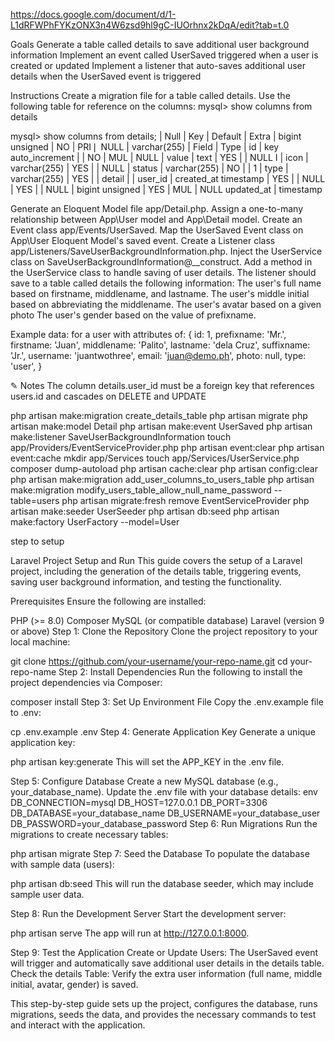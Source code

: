 https://docs.google.com/document/d/1-L1dRFWPhFYKzONX3n4W6zsd9hl9gC-IUOrhnx2kDqA/edit?tab=t.0

Goals
Generate a table called details to save additional user background information
Implement an event called UserSaved triggered when a user is created or updated
Implement a listener that auto-saves additional user details when the UserSaved event is triggered

Instructions
Create a migration file for a table called details. Use the following table for reference on the columns: mysql> show columns from details

mysql> show columns from details;
| Null | Key | Default | Extra
| bigint unsigned | NO | PRI❘ NULL | varchar(255)
| Field
| Type
| id | key
auto_increment |
| NO | MUL | NULL
| value
| text
| YES |
| NULL
I
| icon
| varchar(255)
| YES |
| NULL
| status
| varchar(255) | NO |
| 1
| type
| varchar(255)
| YES |
| detail |
| user_id
| created_at
timestamp
| YES |
| NULL
| YES |
| NULL
| bigint unsigned | YES | MUL | NULL
updated_at | timestamp

Generate an Eloquent Model file app/Detail.php.
Assign a one-to-many relationship between App\User model and App\Detail model.
Create an Event class app/Events/UserSaved.
Map the UserSaved Event class on App\User Eloquent Model's saved event.
Create a Listener class app/Listeners/SaveUserBackgroundInformation.php.
Inject the UserService class on SaveUserBackgroundInformation@\_\_construct.
Add a method in the UserService class to handle saving of user details.
The listener should save to a table called details the following information:
The user's full name based on firstname, middlename, and lastname.
The user's middle initial based on abbreviating the middlename.
The user's avatar based on a given photo
The user's gender based on the value of prefixname.

Example data:
for a user with attributes of:
{
id: 1,
prefixname: 'Mr.',
firstname: 'Juan',
middlename: 'Palito',
lastname: 'dela Cruz',
suffixname: 'Jr.',
username: 'juantwothree',
email: 'juan@demo.ph',
photo: null,
type: 'user',
}

✎ Notes
The column details.user_id must be a foreign key that references users.id and cascades on DELETE and UPDATE

php artisan make:migration create_details_table
php artisan migrate
php artisan make:model Detail
php artisan make:event UserSaved
php artisan make:listener SaveUserBackgroundInformation
touch app/Providers/EventServiceProvider.php
php artisan event:clear
php artisan event:cache
mkdir app/Services
touch app/Services/UserService.php
composer dump-autoload
php artisan cache:clear
php artisan config:clear
php artisan make:migration add_user_columns_to_users_table
php artisan make:migration modify_users_table_allow_null_name_password --table=users
php artisan migrate:fresh
remove EventServiceProvider
php artisan make:seeder UserSeeder
php artisan db:seed
php artisan make:factory UserFactory --model=User

step to setup

Laravel Project Setup and Run
This guide covers the setup of a Laravel project, including the generation of the details table, triggering events, saving user background information, and testing the functionality.

Prerequisites
Ensure the following are installed:

PHP (>= 8.0)
Composer
MySQL (or compatible database)
Laravel (version 9 or above)
Step 1: Clone the Repository
Clone the project repository to your local machine:

git clone https://github.com/your-username/your-repo-name.git
cd your-repo-name
Step 2: Install Dependencies
Run the following to install the project dependencies via Composer:

composer install
Step 3: Set Up Environment File
Copy the .env.example file to .env:

cp .env.example .env
Step 4: Generate Application Key
Generate a unique application key:

php artisan key:generate
This will set the APP_KEY in the .env file.

Step 5: Configure Database
Create a new MySQL database (e.g., your_database_name).
Update the .env file with your database details:
env
DB_CONNECTION=mysql
DB_HOST=127.0.0.1
DB_PORT=3306
DB_DATABASE=your_database_name
DB_USERNAME=your_database_user
DB_PASSWORD=your_database_password
Step 6: Run Migrations
Run the migrations to create necessary tables:

php artisan migrate
Step 7: Seed the Database
To populate the database with sample data (users):

php artisan db:seed
This will run the database seeder, which may include sample user data.

Step 8: Run the Development Server
Start the development server:

php artisan serve
The app will run at http://127.0.0.1:8000.

Step 9: Test the Application
Create or Update Users: The UserSaved event will trigger and automatically save additional user details in the details table.
Check the details Table: Verify the extra user information (full name, middle initial, avatar, gender) is saved.

This step-by-step guide sets up the project, configures the database, runs migrations, seeds the data, and provides the necessary commands to test and interact with the application.
